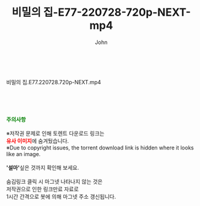 ﻿---
layout: post
title:  "비밀의 집-E77-220728-720p-NEXT-mp4"
author: John
categories: [ 드라마 ]
tags: [  ]
image:  
description: "비밀의 집-E77-220728-720p-NEXT-mp4 torrent 정보 공유"
toc: true
toc_sticky: true
---

<br>
<div class="view-img">
<a class="view_image" href="https://torrentmobile59.com/bbs/view_image.php?fn=%2Fdata%2Ffile%2Fdrama%2F2345726642_EC2SX7wN_c069ceeb9ffaa9c1aba1eae493c7b7127d4ab11c.jpg" target="_blank"><img alt="" class="img-tag" content="https://torrentmobile59.com/data/file/drama/2345726642_EC2SX7wN_c069ceeb9ffaa9c1aba1eae493c7b7127d4ab11c.jpg" itemprop="image" src="https://torrentmobile59.com/data/file/drama/2345726642_EC2SX7wN_c069ceeb9ffaa9c1aba1eae493c7b7127d4ab11c.jpg"/></a></div><div class="view-content" itemprop="description">
<p>비밀의 집.E77.220728.720p-NEXT.mp4<br/></p> </div>
    
<br><br><br>
<p data-ke-size="size16"><b><span style="color: green;">주의사항</span></b><br /><br />※저작권 문제로 인해 토렌트 다운로드 링크는<br /><b><span style="color: red;">유사 이미지</span></b>에 숨겨뒀습니다.<br />※Due to copyright issues, the torrent download link is hidden where it looks like an image.<br /><br /><b>'설마'</b>싶은 것까지 확인해 보세요.<br /><br />숨김링크 클릭 시 마그넷 나타나지 않는 것은<br />저작권으로 인한 링크만료 자료로<br />1시간 간격으로 봇에 의해 마그넷 주소 갱신됩니다.</p>
